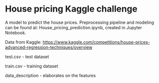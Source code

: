 # House pricing Kaggle challenge
 
A model to predict the house prices.
Preprocessing pipeline and modeling can be found at: House_pricing_prediction.ipynb, created in Jupyter Notebook.

Data from Kaggle: https://www.kaggle.com/competitions/house-prices-advanced-regression-techniques/overview

test.csv - test dataset

train.csv - training dataset

data_description - elaborates on the features
